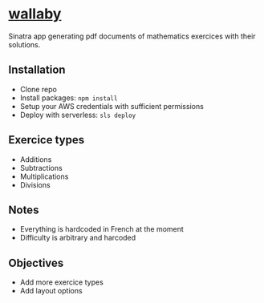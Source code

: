 # [wallaby](https://wallaby.vieux.click)

Sinatra app generating pdf documents of mathematics exercices with their solutions.

## Installation
- Clone repo
- Install packages: `npm install`
- Setup your AWS credentials with sufficient permissions
- Deploy with serverless: `sls deploy`

## Exercice types
- Additions
- Subtractions
- Multiplications
- Divisions

## Notes
- Everything is hardcoded in French at the moment
- Difficulty is arbitrary and harcoded

## Objectives
- Add more exercice types
- Add layout options